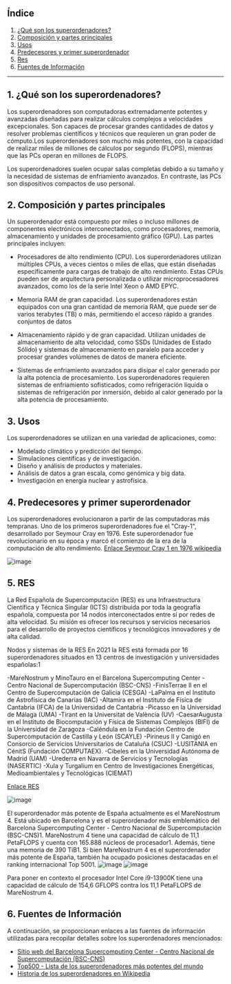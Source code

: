 ## Índice
1. [¿Qué son los superordenadores?](#1-qu%C3%A9-son-los-superordenadores)
2. [Composición y partes principales](#2-composici%C3%B3n-y-partes-principales)
3. [Usos](#3-usos)
4. [Predecesores y primer superordenador](#4-predecesores-y-primer-superordenador)
5. [Res](#5-res)
6. [Fuentes de Información](#6-fuentes-de-informaci%C3%B3n)

---

## 1. ¿Qué son los superordenadores?
Los superordenadores son computadoras extremadamente potentes y avanzadas diseñadas para realizar cálculos complejos a velocidades excepcionales. Son capaces de procesar grandes cantidades de datos y resolver problemas científicos y técnicos que requieren un gran poder de cómputo.Los superordenadores son mucho más potentes, con la capacidad de realizar miles de millones de cálculos por segundo (FLOPS), mientras que las PCs operan en millones de FLOPS.

Los superordenadores suelen ocupar salas completas debido a su tamaño y la necesidad de sistemas de enfriamiento avanzados. En contraste, las PCs son dispositivos compactos de uso personal.

## 2. Composición y partes principales
Un superordenador está compuesto por miles o incluso millones de componentes electrónicos interconectados, como procesadores, memoria, almacenamiento y unidades de procesamiento gráfico (GPU). Las partes principales incluyen:

- Procesadores de alto rendimiento (CPU).
  Los superordenadores utilizan múltiples CPUs, a veces cientos o miles de ellas, que están diseñadas específicamente para cargas de trabajo de alto rendimiento. Estas CPUs pueden ser de arquitectura personalizada o utilizar microprocesadores avanzados, como los de la serie Intel Xeon o AMD EPYC.
  
- Memoria RAM de gran capacidad.
  Los superordenadores están equipados con una gran cantidad de memoria RAM, que puede ser de varios terabytes (TB) o más, permitiendo el acceso rápido a grandes conjuntos de datos
  
- Almacenamiento rápido y de gran capacidad.
  Utilizan unidades de almacenamiento de alta velocidad, como SSDs (Unidades de Estado Sólido) y sistemas de almacenamiento en paralelo para acceder y procesar grandes volúmenes de datos de manera eficiente.
  
- Sistemas de enfriamiento avanzados para disipar el calor generado por la alta potencia de procesamiento.
  Los superordenadores requieren sistemas de enfriamiento sofisticados, como refrigeración líquida o sistemas de refrigeración por inmersión, debido al calor generado por la alta potencia de procesamiento.

## 3. Usos
Los superordenadores se utilizan en una variedad de aplicaciones, como:

- Modelado climático y predicción del tiempo.
- Simulaciones científicas y de investigación.
- Diseño y análisis de productos y materiales.
- Análisis de datos a gran escala, como genómica y big data.
- Investigación en energía nuclear y astrofísica.

## 4. Predecesores y primer superordenador
Los superordenadores evolucionaron a partir de las computadoras más tempranas. Uno de los primeros superordenadores fue el "Cray-1", desarrollado por Seymour Cray en 1976. Este superordenador fue revolucionario en su época y marcó el comienzo de la era de la computación de alto rendimiento.
[Enlace Seymour Cray 1 en 1976 wikipedia](https://es.wikipedia.org/wiki/Cray-1)

![image](https://github.com/MateoCarballo/SistemasInformaticos/assets/115709668/ee01d1ef-9fd8-43ec-82a8-43bffcd5b71d)


## 5. RES
La Red Española de Supercomputación (RES) es una Infraestructura Científica y Técnica Singular (ICTS) distribuida por toda la geografía española, compuesta por 14 nodos interconectados entre sí por redes de alta velocidad. Su misión es ofrecer los recursos y servicios necesarios para el desarrollo de proyectos científicos y tecnológicos innovadores y de alta calidad.

Nodos y sistemas de la RES
En 2021 la RES está formada por 16 superordenadores situados en 13 centros de investigación y universidades españolas:1​

-MareNostrum y MinoTauro en el Barcelona Supercomputing Center - Centro Nacional de Supercomputación (BSC-CNS)
-FinisTerrae II en el Centro de Supercomputación de Galicia (CESGA)
-LaPalma en el Instituto de Astrofísica de Canarias (IAC)
-Altamira en el Instituto de Física de Cantabria (IFCA) de la Universidad de Cantabria
-Picasso en la Universidad de Málaga (UMA)
-Tirant en la Universitat de València (UV)
-CaesarAugusta en el Instituto de Biocomputación y Física de Sistemas Complejos (BIFI) de la Universidad de Zaragoza
-Caléndula en la Fundación Centro de Supercomputación de Castilla y León (SCAYLE)
-Pirineus II y Canigó en Consorcio de Servicios Universitarios de Cataluña (CSUC)
-LUSITANIA en CénitS (Fundación COMPUTAEX).
-Cibeles en la Universidad Autónoma de Madrid (UAM)
-Urederra en Navarra de Servicios y Tecnologías (NASERTIC)
-Xula y Turgalium en Centro de Investigaciones Energéticas, Medioambientales y Tecnológicas (CIEMAT)

[Enlace RES](https://www.res.es/es/nodos-de-la-res)

![image](https://github.com/MateoCarballo/SistemasInformaticos/assets/115709668/12d1ba95-4f18-41a5-860e-ee2de44d89b4)


El superordenador más potente de España actualmente es el MareNostrum 4. Está ubicado en Barcelona y es el superordenador más emblemático del Barcelona Supercomputing Center - Centro Nacional de Supercomputación (BSC-CNS)1. MareNostrum 4 tiene una capacidad de cálculo de 11,1 PetaFLOPS y cuenta con 165.888 núcleos de procesador1. Además, tiene una memoria de 390 TiB1. Si bien MareNostrum 4 es el superordenador más potente de España, también ha ocupado posiciones destacadas en el ranking internacional Top 5001.
![image](https://github.com/MateoCarballo/SistemasInformaticos/assets/115709668/58e8ee90-bd76-414e-b4fd-3ee9dd3ed3a6) ![image](https://github.com/MateoCarballo/SistemasInformaticos/assets/115709668/e89d9494-b97f-48a9-960b-c63637a7e5e5)

Para poner en contexto el procesador Intel Core i9-13900K tiene una capacidad de cálculo de 154,6 GFLOPS contra los 11,1 PetaFLOPS de MareNostrum 4.



## 6. Fuentes de Información
A continuación, se proporcionan enlaces a las fuentes de información utilizadas para recopilar detalles sobre los superordenadores mencionados:

- [Sitio web del Barcelona Supercomputing Center - Centro Nacional de Supercomputación (BSC-CNS)](https://www.bsc.es/)
- [Top500 - Lista de los superordenadores más potentes del mundo](https://www.top500.org/)
- [Historia de los superordenadores en Wikipedia](https://es.wikipedia.org/wiki/Superordenador)
